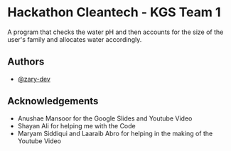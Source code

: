 
# Hackathon Cleantech - KGS Team 1

A program that checks the water pH and then accounts for the size of the user's family and allocates water accordingly.

## Authors

- [@zary-dev](https://www.github.com/zary-dev)


## Acknowledgements

 - Anushae Mansoor for the Google Slides and Youtube Video
 - Shayan Ali for helping me with the Code
 - Maryam Siddiqui and Laaraib Abro for helping in the making of the Youtube Video
